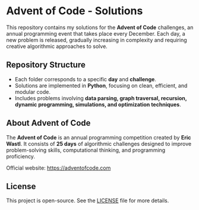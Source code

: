 # Advent of Code - Solutions

This repository contains my solutions for the **Advent of Code**
challenges, an annual programming event that takes place every December.
Each day, a new problem is released, gradually increasing in complexity
and requiring creative algorithmic approaches to solve.

## Repository Structure

-   Each folder corresponds to a specific **day** and **challenge**.
-   Solutions are implemented in **Python**, focusing on clean,
    efficient, and modular code.
-   Includes problems involving **data parsing, graph traversal,
    recursion, dynamic programming, simulations, and optimization
    techniques**.

## About Advent of Code

The **Advent of Code** is an annual programming competition created by
**Eric Wastl**. It consists of **25 days** of algorithmic challenges
designed to improve problem-solving skills, computational thinking, and
programming proficiency.

Official website: <https://adventofcode.com>

## License
This project is open-source. See the [LICENSE](LICENSE) file for more details.
